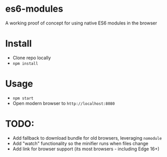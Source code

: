 # es6-modules

A working proof of concept for using native ES6 modules in the browser

# Install

- Clone repo locally
- `npm install`

# Usage

- `npm start`
- Open modern browser to `http://localhost:8080`

# TODO:

- Add fallback to download bundle for old browsers, leveraging `nomodule`
- Add "watch" functionality so the minifier runs when files change
- Add link for browser support (its most browsers - including Edge 16+)
